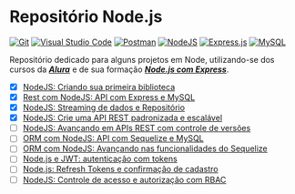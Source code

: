 # Repositório Node.js

[![Git](https://img.shields.io/badge/git-%23F05033.svg?style=for-the-badge&logo=git&logoColor=white)](https://git-scm.com/)
[![Visual Studio Code](https://img.shields.io/badge/Visual%20Studio%20Code-0078d7.svg?style=for-the-badge&logo=visual-studio-code&logoColor=white)](https://code.visualstudio.com/)
[![Postman](https://img.shields.io/badge/Postman-FF6C37?style=for-the-badge&logo=postman&logoColor=white)](https://www.postman.com/)
[![NodeJS](https://img.shields.io/badge/node.js-6DA55F?style=for-the-badge&logo=node.js&logoColor=white)](https://nodejs.org/en/)
[![Express.js](https://img.shields.io/badge/express.js-%23404d59.svg?style=for-the-badge&logo=express&logoColor=%2361DAFB)](https://expressjs.com/)
[![MySQL](https://img.shields.io/badge/mysql-%2300f.svg?style=for-the-badge&logo=mysql&logoColor=white)](https://www.mysql.com/)

Repositório dedicado para alguns projetos em Node, utilizando-se dos cursos da [**_Alura_**](https://www.alura.com.br/) e de sua formação [**_Node.js com Express_**](https://cursos.alura.com.br/formacao-node-js-12).

- [x] [NodeJS: Criando sua primeira biblioteca](https://cursos.alura.com.br/course/nodejs-criando-biblioteca)
- [x] [Rest com NodeJS: API com Express e MySQL](https://cursos.alura.com.br/course/node-rest-api)
- [x] [NodeJS: Streaming de dados e Repositório](https://cursos.alura.com.br/course/nodejs-streaming-dados)
- [x] [NodeJS: Crie uma API REST padronizada e escalável](https://cursos.alura.com.br/course/nodejs-api-rest-padronizada-escalavel)
- [ ] [NodeJS: Avançando em APIs REST com controle de versões](https://cursos.alura.com.br/course/nodejs-api-rest-controle-versao)
- [ ] [ORM com NodeJS: API com Sequelize e MySQL](https://cursos.alura.com.br/course/orm-nodejs-api-sequelize-mysql)
- [ ] [ORM com NodeJS: Avançando nas funcionalidades do Sequelize](https://cursos.alura.com.br/course/orm-nodejs-avancando-sequelize)
- [ ] [Node.js e JWT: autenticação com tokens](https://cursos.alura.com.br/course/node-jwt-autenticacao-tokens)
- [ ] [Node.js: Refresh Tokens e confirmação de cadastro](https://cursos.alura.com.br/course/nodejs-refresh-tokens-confirmacao-cadastro)
- [ ] [NodeJS: Controle de acesso e autorização com RBAC](https://cursos.alura.com.br/course/nodejs-controle-acesso-autorizacao-rbac)
